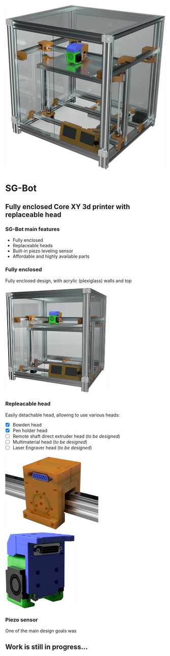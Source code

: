 ![](https://github.com/slim-gears/sg-bot/raw/master/docs/img/sgbot-render-2.png)

# SG-Bot
## Fully enclosed Core XY 3d printer with replaceable head

### SG-Bot main features
- Fully enclosed
- Replaceable heads
- Built-in piezo leveling sensor
- Affordable and highly available parts

### Fully enclosed
Fully enclosed design, with acrylic (plexiglass) walls and top

<img src="https://github.com/slim-gears/sg-bot/raw/master/docs/img/sgbot-render-1.png" width="320px">

### Repleacable head
Easily detachable head, allowing to use various heads:
- [x] Bowden head 
- [x] Pen holder head
- [ ] Remote shaft direct extruder head (*to be designed*)
- [ ] Multimaterial head (*to be designed*)
- [ ] Laser Engraver head (*to be designed*)

<img src="https://github.com/slim-gears/sg-bot/raw/master/docs/img/sgbot-render-carriage-2.png" height="240px"> <img src="https://github.com/slim-gears/sg-bot/raw/master/docs/img/sgbot-render-head-2.png" height="240px">

### Piezo sensor
One of the main design goals was 

## Work is still in progress...
